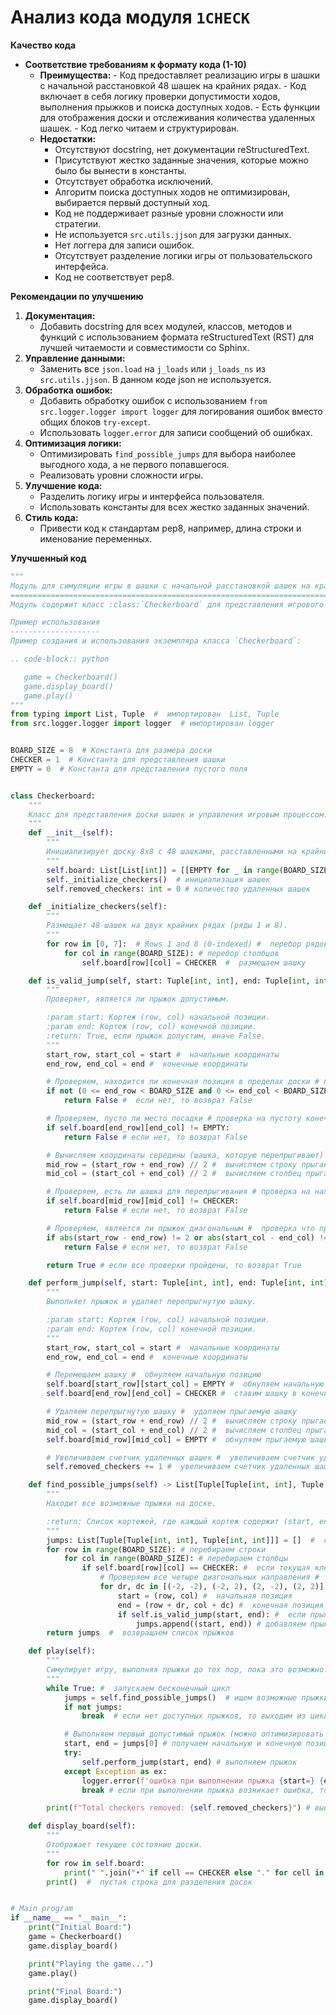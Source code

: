 # Анализ кода модуля `1CHECK`

**Качество кода**
- **Соответствие требованиям к формату кода (1-10)**
  - **Преимущества:**
        - Код предоставляет реализацию игры в шашки с начальной расстановкой 48 шашек на крайних рядах.
        - Код включает в себя логику проверки допустимости ходов, выполнения прыжков и поиска доступных ходов.
        - Есть функции для отображения доски и отслеживания количества удаленных шашек.
        - Код легко читаем и структурирован.
  - **Недостатки:**
       - Отсутствуют docstring, нет документации reStructuredText.
       - Присутствуют жестко заданные значения, которые можно было бы вынести в константы.
       - Отсутствует обработка исключений.
       - Алгоритм поиска доступных ходов не оптимизирован, выбирается первый доступный ход.
       - Код не поддерживает разные уровни сложности или стратегии.
       - Не используется `src.utils.jjson` для загрузки данных.
       - Нет логгера для записи ошибок.
       - Отсутствует разделение логики игры от пользовательского интерфейса.
       - Код не соответствует pep8.

**Рекомендации по улучшению**

1.  **Документация:**
    - Добавить docstring для всех модулей, классов, методов и функций с использованием формата reStructuredText (RST) для лучшей читаемости и совместимости со Sphinx.
2.  **Управление данными:**
    - Заменить все `json.load` на `j_loads` или `j_loads_ns` из `src.utils.jjson`. В данном коде json не используется.
3.  **Обработка ошибок:**
    - Добавить обработку ошибок с использованием `from src.logger.logger import logger` для логирования ошибок вместо общих блоков `try-except`.
    - Использовать `logger.error` для записи сообщений об ошибках.
4.  **Оптимизация логики:**
    - Оптимизировать `find_possible_jumps` для выбора наиболее выгодного хода, а не первого попавшегося.
    - Реализовать уровни сложности игры.
5.  **Улучшение кода:**
    - Разделить логику игры и интерфейса пользователя.
    - Использовать константы для всех жестко заданных значений.
6.  **Стиль кода:**
    - Привести код к стандартам pep8, например, длина строки и именование переменных.

**Улучшенный код**
```python
"""
Модуль для симуляции игры в шашки с начальной расстановкой шашек на крайних рядах.
===================================================================================
Модуль содержит класс :class:`Checkerboard` для представления игрового поля и выполнения действий над шашками.

Пример использования
--------------------
Пример создания и использования экземпляра класса `Checkerboard`:

.. code-block:: python

   game = Checkerboard()
   game.display_board()
   game.play()
"""
from typing import List, Tuple  #  импортирован  List, Tuple
from src.logger.logger import logger  # импортирован logger


BOARD_SIZE = 8  # Константа для размера доски
CHECKER = 1  # Константа для представления шашки
EMPTY = 0  # Константа для представления пустого поля


class Checkerboard:
    """
    Класс для представления доски шашек и управления игровым процессом.
    """
    def __init__(self):
        """
        Инициализирует доску 8x8 с 48 шашками, расставленными на крайних рядах.
        """
        self.board: List[List[int]] = [[EMPTY for _ in range(BOARD_SIZE)] for _ in range(BOARD_SIZE)]  # 0 = empty, 1 = checker # инициализация доски
        self._initialize_checkers()  # инициализация шашек
        self.removed_checkers: int = 0 # количество удаленных шашек

    def _initialize_checkers(self):
        """
        Размещает 48 шашек на двух крайних рядах (ряды 1 и 8).
        """
        for row in [0, 7]:  # Rows 1 and 8 (0-indexed) #  перебор рядов
            for col in range(BOARD_SIZE): # перебор столбцов
                self.board[row][col] = CHECKER  #  размещаем шашку

    def is_valid_jump(self, start: Tuple[int, int], end: Tuple[int, int]) -> bool:
        """
        Проверяет, является ли прыжок допустимым.

        :param start: Кортеж (row, col) начальной позиции.
        :param end: Кортеж (row, col) конечной позиции.
        :return: True, если прыжок допустим, иначе False.
        """
        start_row, start_col = start #  начальные координаты
        end_row, end_col = end #  конечные координаты

        # Проверяем, находится ли конечная позиция в пределах доски # проверка на выход за границы доски
        if not (0 <= end_row < BOARD_SIZE and 0 <= end_col < BOARD_SIZE):
            return False #  если нет, то возврат False

        # Проверяем, пусто ли место посадки # проверка на пустоту конечной позиции
        if self.board[end_row][end_col] != EMPTY:
            return False # если нет, то возврат False

        # Вычисляем координаты середины (шашка, которую перепрыгивают) #  вычисляем координаты прыгаемой шашки
        mid_row = (start_row + end_row) // 2 #  вычисляем строку прыгаемой шашки
        mid_col = (start_col + end_col) // 2 #  вычисляем столбец прыгаемой шашки

        # Проверяем, есть ли шашка для перепрыгивания # проверка на наличие прыгаемой шашки
        if self.board[mid_row][mid_col] != CHECKER:
            return False # если нет, то возврат False

        # Проверяем, является ли прыжок диагональным #  проверка что прыжок диагональный
        if abs(start_row - end_row) != 2 or abs(start_col - end_col) != 2:
            return False # если нет, то возврат False

        return True # если все проверки пройдены, то возврат True

    def perform_jump(self, start: Tuple[int, int], end: Tuple[int, int]):
        """
        Выполняет прыжок и удаляет перепрыгнутую шашку.

        :param start: Кортеж (row, col) начальной позиции.
        :param end: Кортеж (row, col) конечной позиции.
        """
        start_row, start_col = start #  начальные координаты
        end_row, end_col = end #  конечные координаты

        # Перемещаем шашку #  обнуляем начальную позицию
        self.board[start_row][start_col] = EMPTY #  обнуляем начальную позицию
        self.board[end_row][end_col] = CHECKER #  ставим шашку в конечную позицию

        # Удаляем перепрыгнутую шашку #  удаляем прыгаемую шашку
        mid_row = (start_row + end_row) // 2 #  вычисляем строку прыгаемой шашки
        mid_col = (start_col + end_col) // 2 #  вычисляем столбец прыгаемой шашки
        self.board[mid_row][mid_col] = EMPTY #  обнуляем прыгаемую шашку

        # Увеличиваем счетчик удаленных шашек #  увеличиваем счетчик удаленных шашек
        self.removed_checkers += 1 #  увеличиваем счетчик удаленных шашек

    def find_possible_jumps(self) -> List[Tuple[Tuple[int, int], Tuple[int, int]]]:
        """
        Находит все возможные прыжки на доске.

        :return: Список кортежей, где каждый кортеж содержит (start, end) позиции для допустимых прыжков.
        """
        jumps: List[Tuple[Tuple[int, int], Tuple[int, int]]] = []  #  создаем пустой список прыжков
        for row in range(BOARD_SIZE): # перебираем строки
            for col in range(BOARD_SIZE): # перебираем столбцы
                if self.board[row][col] == CHECKER: #  если текущая клетка - шашка
                    # Проверяем все четыре диагональных направления #  перебираем диагональные направления
                    for dr, dc in [(-2, -2), (-2, 2), (2, -2), (2, 2)]:
                        start = (row, col) #  начальная позиция
                        end = (row + dr, col + dc) #  конечная позиция
                        if self.is_valid_jump(start, end): #  если прыжок возможен
                            jumps.append((start, end)) # добавляем прыжок в список
        return jumps  #  возвращаем список прыжков

    def play(self):
        """
        Симулирует игру, выполняя прыжки до тех пор, пока это возможно.
        """
        while True: #  запускаем бесконечный цикл
            jumps = self.find_possible_jumps()  # ищем возможные прыжки
            if not jumps:
                break  # если нет доступных прыжков, то выходим из цикла

            # Выполняем первый допустимый прыжок (можно оптимизировать дальше) # выполняем первый доступный прыжок
            start, end = jumps[0] # получаем начальную и конечную позиции
            try:
                self.perform_jump(start, end) # выполняем прыжок
            except Exception as ex:
                logger.error(f'ошибка при выполнении прыжка {start=} {end=}', ex)
                break # если при выполнении прыжка возникает ошибка, то выходим из цикла

        print(f"Total checkers removed: {self.removed_checkers}") # выводим количество удаленных шашек

    def display_board(self):
        """
        Отображает текущее состояние доски.
        """
        for row in self.board:
            print(" ".join("•" if cell == CHECKER else "." for cell in row)) # выводим строку доски, где шашки это '•', а пустые клетки это '.'
        print()  #  пустая строка для разделения досок


# Main program
if __name__ == "__main__":
    print("Initial Board:")
    game = Checkerboard()
    game.display_board()

    print("Playing the game...")
    game.play()

    print("Final Board:")
    game.display_board()
```